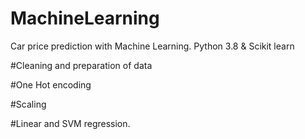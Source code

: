 # MachineLearning

Car price prediction with Machine Learning.
Python 3.8 & Scikit learn 

#Cleaning and preparation of data

#One Hot encoding

#Scaling

#Linear and SVM regression.

